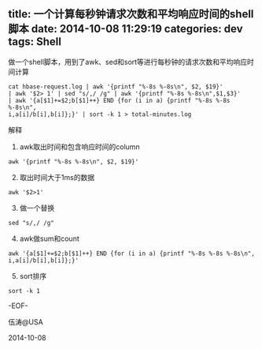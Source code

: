 title: 一个计算每秒钟请求次数和平均响应时间的shell脚本
date: 2014-10-08 11:29:19
categories: dev
tags: Shell
---

做一个shell脚本，用到了awk、sed和sort等进行每秒钟的请求次数和平均响应时间计算

```shell
cat hbase-request.log | awk '{printf "%-8s %-8s\n", $2, $19}'
| awk '$2> 1' | sed "s/,/ /g" | awk '{printf "%-8s %-8s\n",$1,$3}'
| awk '{a[$1]+=$2;b[$1]++} END {for (i in a) {printf "%-8s %-8s %-8s\n",
i,a[i]/b[i],b[i]};}' | sort -k 1 > total-minutes.log
```

解释

1. awk取出时间和包含响应时间的column
```shell
awk '{printf "%-8s %-8s\n", $2, $19}'
```

2. 取出时间大于1ms的数据
```shell
awk '$2>1'
```

3. 做一个替换
```shell
sed "s/,/ /g"
```

4. awk做sum和count
```shell
awk '{a[$1]+=$2;b[$1]++} END {for (i in a) {printf "%-8s %-8s %-8s\n",
i,a[i]/b[i],b[i]};}'
```

5. sort排序
```shell
sort -k 1
```

-EOF-

伍涛@USA

2014-10-08
